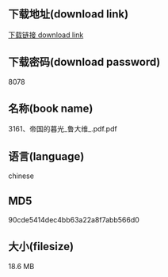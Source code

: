 ## 下载地址(download link)
[下载链接 download link](https://voluble-croquembouche-d321dc.netlify.app/?s=3161%E3%80%81%E5%B8%9D%E5%9B%BD%E7%9A%84%E6%9A%AE%E5%85%89_%E9%B2%81%E5%A4%A7%E7%BB%B4_.pdf)

## 下载密码(download password)
8078

## 名称(book name)
3161、帝国的暮光_鲁大维_.pdf.pdf

## 语言(language)
chinese

## MD5
90cde5414dec4bb63a22a8f7abb566d0

## 大小(filesize)
18.6 MB
